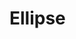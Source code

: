 <script setup>
import ShapeProps from "../../../../src/components/ShapeProps.vue";
</script>

# Ellipse

<ShapeProps :shapeName="'Ellipse'" />
